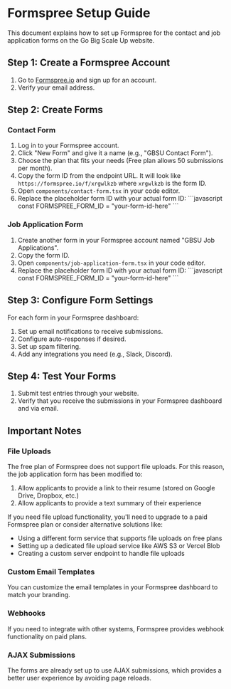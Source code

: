 # Formspree Setup Guide

This document explains how to set up Formspree for the contact and job application forms on the Go Big Scale Up website.

## Step 1: Create a Formspree Account

1. Go to [Formspree.io](https://formspree.io/) and sign up for an account.
2. Verify your email address.

## Step 2: Create Forms

### Contact Form

1. Log in to your Formspree account.
2. Click "New Form" and give it a name (e.g., "GBSU Contact Form").
3. Choose the plan that fits your needs (Free plan allows 50 submissions per month).
4. Copy the form ID from the endpoint URL. It will look like `https://formspree.io/f/xrgwlkzb` where `xrgwlkzb` is the form ID.
5. Open `components/contact-form.tsx` in your code editor.
6. Replace the placeholder form ID with your actual form ID:
   \`\`\`javascript
   const FORMSPREE_FORM_ID = "your-form-id-here"
   \`\`\`

### Job Application Form

1. Create another form in your Formspree account named "GBSU Job Applications".
2. Copy the form ID.
3. Open `components/job-application-form.tsx` in your code editor.
4. Replace the placeholder form ID with your actual form ID:
   \`\`\`javascript
   const FORMSPREE_FORM_ID = "your-form-id-here"
   \`\`\`

## Step 3: Configure Form Settings

For each form in your Formspree dashboard:

1. Set up email notifications to receive submissions.
2. Configure auto-responses if desired.
3. Set up spam filtering.
4. Add any integrations you need (e.g., Slack, Discord).

## Step 4: Test Your Forms

1. Submit test entries through your website.
2. Verify that you receive the submissions in your Formspree dashboard and via email.

## Important Notes

### File Uploads

The free plan of Formspree does not support file uploads. For this reason, the job application form has been modified to:

1. Allow applicants to provide a link to their resume (stored on Google Drive, Dropbox, etc.)
2. Allow applicants to provide a text summary of their experience

If you need file upload functionality, you'll need to upgrade to a paid Formspree plan or consider alternative solutions like:

- Using a different form service that supports file uploads on free plans
- Setting up a dedicated file upload service like AWS S3 or Vercel Blob
- Creating a custom server endpoint to handle file uploads

### Custom Email Templates

You can customize the email templates in your Formspree dashboard to match your branding.

### Webhooks

If you need to integrate with other systems, Formspree provides webhook functionality on paid plans.

### AJAX Submissions

The forms are already set up to use AJAX submissions, which provides a better user experience by avoiding page reloads.
